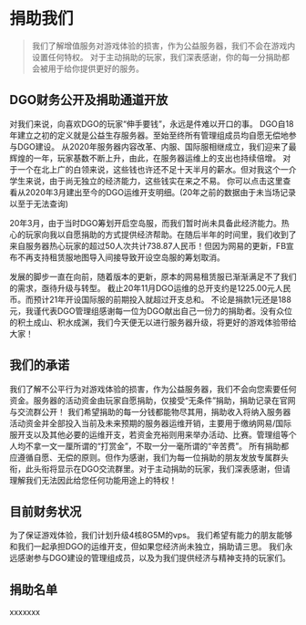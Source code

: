 <!-- other/donate -->

# 捐助我们

> 我们了解增值服务对游戏体验的损害，作为公益服务器，我们不会在游戏内设置任何特权。
对于主动捐助的玩家，我们深表感谢，你的每一分捐助都会被用于给你提供更好的服务。

## DGO财务公开及捐助通道开放

对我们来说，向喜欢DGO的玩家“伸手要钱”，永远是件难以开口的事。
DGO自18年建立之初的定义就是公益生存服务器。至始至终所有管理组成员均自愿无偿地参与DGO建设。
从2020年服务器内容改革、内服、国际服相继成立，我们迎来了最辉煌的一年，玩家基数不断上升，由此，在服务器运维上的支出也持续倍增。
对于一个在北上广的白领来说，这些钱也许还不足十天半月的薪水。但对我这个一介学生来说，由于尚无独立的经济能力，这些钱实在来之不易。
你可以点击这里查看从2020年3月建出至今的DGO运维开支明细。(20年之前的数据由于未当场记录以至于无法查询)

20年3月，由于当时DGO筹划开启空岛服，而我们暂时尚未具备此经济能力。热心的玩家向我以自愿捐助的方式提供经济帮助。在随后半年的时间里，我们收到了来自服务器热心玩家的超过50人次共计738.87人民币！但因为网易的更新，FB宣布不再支持租赁服地图导入间接导致开设空岛服的筹划取消。

发展的脚步一直在向前，随着版本的更新，原本的网易租赁服已渐渐满足不了我们的需求，亟待升级与转型。
截止20年11月DGO运维的总开支约是1225.00元人民币。而预计21年开设国际服的前期投入就超过开支总和。
不论是捐款1元还是188元，我谨代表DGO管理组感谢每一位为DGO献出自己一份力的捐助者。没有众位的积土成山、积水成渊，我们今天便无以进行服务器升级，将更好的游戏体验带给大家！

## 我们的承诺
我们了解不公平行为对游戏体验的损害，作为公益服务器，我们不会向您索要任何资金。服务器的活动资金由玩家自愿捐助，仅接受“无条件”捐助，捐助记录在官网与交流群公开！
我们希望捐助的每一分钱都能物尽其用，捐助收入将纳入服务器活动资金并全部投入当前及未来预期的服务器运维开销，主要用于缴纳网易/国际服开支以及其他必要的运维开支，若资金充裕则用来举办活动、比赛。管理组等个人均不拿一文一厘所谓的“打赏金”，不取一分一毫所谓的“辛苦费”。
所有捐助都应遵循自愿、无偿的原则。但作为感谢，我们为每一位捐助的朋友发放专属群头衔，此头衔将显示在DGO交流群里。对于主动捐助的玩家，我们深表感谢，但请理解我们无法因此给您任何功能用途上的特权！



## 目前财务状况
为了保证游戏体验，我们计划升级4核8G5M的vps。
我们希望有能力的朋友能够和我们一起承担DGO的运维开支，但如果您经济尚未独立，捐助请三思。
我们永远感谢参与DGO建设的管理组成员，以及为我们提供经济与精神支持的玩家们。



## 捐助名单
xxxxxxx